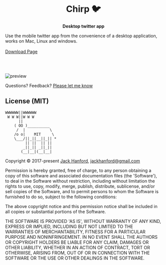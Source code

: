 <h1 align='center'>Chirp 🐦</h1>

<p align='center'>
  <b>Desktop twitter app</b>
  <br />
  <div>Use the mobile twitter app from the convenience of a desktop application, works on Mac, Linux and windows.</div>
  <br />
  <a href='https://jackhanford.com/chirp'>Download Page</a>
</p>

<br />
<br />

![preview](https://github.com/hanford/chirp/blob/master/preview.jpg)

Questions? Feedback? [Please let me know](https://github.com/hanford/twitter-desktop/issues/new)

## License (MIT)

```
WWWWWW||WWWWWW
 W W W||W W W
      ||
    ( OO )__________
     /  |           \
    /o o|    MIT     \
    \___/||_||__||_|| *
         || ||  || ||
        _||_|| _||_||
       (__|__|(__|__|
```
Copyright © 2017-present [Jack Hanford](http://jackhanford.com), jackhanford@gmail.com

Permission is hereby granted, free of charge, to any person obtaining a copy of this software and associated documentation files (the 'Software'), to deal in the Software without restriction, including without limitation the rights to use, copy, modify, merge, publish, distribute, sublicense, and/or sell copies of the Software, and to permit persons to whom the Software is furnished to do so, subject to the following conditions:

The above copyright notice and this permission notice shall be included in all copies or substantial portions of the Software.

THE SOFTWARE IS PROVIDED 'AS IS', WITHOUT WARRANTY OF ANY KIND, EXPRESS OR IMPLIED, INCLUDING BUT NOT LIMITED TO THE WARRANTIES OF MERCHANTABILITY, FITNESS FOR A PARTICULAR PURPOSE AND NONINFRINGEMENT. IN NO EVENT SHALL THE AUTHORS OR COPYRIGHT HOLDERS BE LIABLE FOR ANY CLAIM, DAMAGES OR OTHER LIABILITY, WHETHER IN AN ACTION OF CONTRACT, TORT OR OTHERWISE, ARISING FROM, OUT OF OR IN CONNECTION WITH THE SOFTWARE OR THE USE OR OTHER DEALINGS IN THE SOFTWARE.
